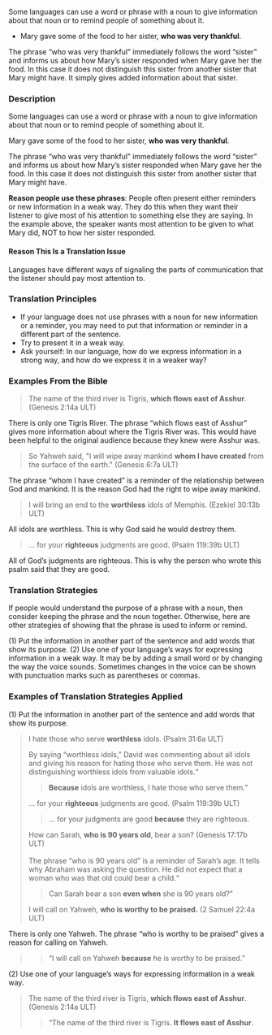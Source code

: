 Some languages can use a word or phrase with a noun to give information about that noun or to remind people of something about it.

*   Mary gave some of the food to her sister, **who was very thankful**.

The phrase “who was very thankful” immediately follows the word “sister” and informs us about how Mary’s sister responded when Mary gave her the food. In this case it does not distinguish this sister from another sister that Mary might have. It simply gives added information about that sister.

### Description

Some languages can use a word or phrase with a noun to give information about that noun or to remind people of something about it.

Mary gave some of the food to her sister, **who was very thankful**.

The phrase “who was very thankful” immediately follows the word “sister” and informs us about how Mary’s sister responded when Mary gave her the food. In this case it does not distinguish this sister from another sister that Mary might have.

**Reason people use these phrases**: People often present either reminders or new information in a weak way. They do this when they want their listener to give most of his attention to something else they are saying. In the example above, the speaker wants most attention to be given to what Mary did, NOT to how her sister responded.

#### Reason This Is a Translation Issue

Languages have different ways of signaling the parts of communication that the listener should pay most attention to.

### Translation Principles

*   If your language does not use phrases with a noun for new information or a reminder, you may need to put that information or reminder in a different part of the sentence.
*   Try to present it in a weak way.
*   Ask yourself: In our language, how do we express information in a strong way, and how do we express it in a weaker way?

### Examples From the Bible

> The name of the third river is Tigris, **which flows east of Asshur**. (Genesis 2:14a ULT)

There is only one Tigris River. The phrase “which flows east of Asshur” gives more information about where the Tigris River was. This would have been helpful to the original audience because they knew were Asshur was.

> So Yahweh said, "I will wipe away mankind **whom I have created** from the surface of the earth." (Genesis 6:7a ULT)

The phrase “whom I have created” is a reminder of the relationship between God and mankind. It is the reason God had the right to wipe away mankind.

> I will bring an end to the **worthless** idols of Memphis. (Ezekiel 30:13b ULT)

All idols are worthless. This is why God said he would destroy them.

> … for your **righteous** judgments are good. (Psalm 119:39b ULT)

All of God’s judgments are righteous. This is why the person who wrote this psalm said that they are good.

### Translation Strategies

If people would understand the purpose of a phrase with a noun, then consider keeping the phrase and the noun together. Otherwise, here are other strategies of showing that the phrase is used to inform or remind.

(1) Put the information in another part of the sentence and add words that show its purpose. (2) Use one of your language’s ways for expressing information in a weak way. It may be by adding a small word or by changing the way the voice sounds. Sometimes changes in the voice can be shown with punctuation marks such as parentheses or commas.

### Examples of Translation Strategies Applied

(1) Put the information in another part of the sentence and add words that show its purpose.

> I hate those who serve **worthless** idols. (Psalm 31:6a ULT)  
> 
>   
> 
> By saying “worthless idols,” David was commenting about all idols and giving his reason for hating those who serve them. He was not distinguishing worthless idols from valuable idols.“
> 
> > **Because** idols are worthless, I hate those who serve them.”
> 
> … for your **righteous** judgments are good. (Psalm 119:39b ULT)
> 
> > … for your judgments are good **because** they are righteous.
> 
> How can Sarah, **who is 90 years old**, bear a son? (Genesis 17:17b ULT)   
>    
> The phrase “who is 90 years old” is a reminder of Sarah’s age. It tells why Abraham was asking the question. He did not expect that a woman who was that old could bear a child.“
> 
> > Can Sarah bear a son **even when** she is 90 years old?”
> 
> I will call on Yahweh, **who is worthy to be praised.** (2 Samuel 22:4a ULT)

There is only one Yahweh. The phrase “who is worthy to be praised” gives a reason for calling on Yahweh.

> > “I will call on Yahweh **because** he is worthy to be praised.”

(2) Use one of your language’s ways for expressing information in a weak way.

> The name of the third river is Tigris, **which flows east of Asshur**. (Genesis 2:14a ULT)
> 
> > “The name of the third river is Tigris. **It flows east of Asshur**.